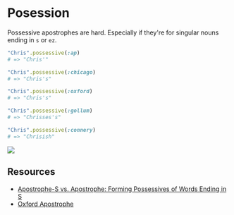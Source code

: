 # Posession

Possessive apostrophes are hard. Especially if they're for singular nouns ending in `s` or `ez`.

```ruby
"Chris".possessive(:ap)
# => "Chris'"

"Chris".possessive(:chicago)
# => "Chris's"

"Chris".possessive(:oxford)
# => "Chris's"

"Chris".possessive(:gollum)
# => "Chrisses's"

"Chris".possessive(:connery)
# => "Chrisish"
```

![](http://i.imgur.com/KrxoMCw.png)

## Resources

* [Apostrophe-S vs. Apostrophe: Forming Possessives of Words Ending in S](http://www.apvschicago.com/2011/06/apostrophe-s-vs-apostrophe-forming.html)
* [Oxford Apostrophe](http://oxforddictionaries.com/words/apostrophe)
